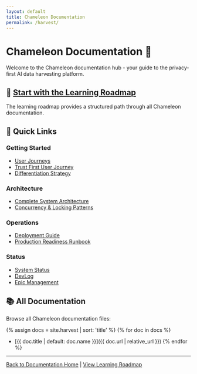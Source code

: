 ```yaml
---
layout: default
title: Chameleon Documentation
permalink: /harvest/
---
```


# Chameleon Documentation 🌾

Welcome to the Chameleon documentation hub - your guide to the privacy-first AI data harvesting platform.

## 📖 [Start with the Learning Roadmap](/harvest-learning-roadmap/)

The learning roadmap provides a structured path through all Chameleon documentation.

## 🚀 Quick Links

### Getting Started
- [User Journeys](/harvest/USER_JOURNEYS/)
- [Trust First User Journey](/harvest/TRUST_FIRST_USER_JOURNEY/)
- [Differentiation Strategy](/harvest/DIFFERENTIATION_STRATEGY/)

### Architecture
- [Complete System Architecture](/harvest/architecture/COMPLETE_SYSTEM_ARCHITECTURE/)
- [Concurrency & Locking Patterns](/harvest/architecture/CONCURRENCY_AND_LOCKING_PATTERNS/)

### Operations
- [Deployment Guide](/harvest/deployment/DEPLOYMENT_GUIDE/)
- [Production Readiness Runbook](/harvest/runbooks/PRODUCTION_READINESS_RUNBOOK/)

### Status
- [System Status](/harvest/status/SYSTEM_STATUS/)
- [DevLog](/harvest/status/DEVLOG/)
- [Epic Management](/harvest/status/EPIC_MANAGEMENT/)

## 📚 All Documentation

Browse all Chameleon documentation files:

{% assign docs = site.harvest | sort: 'title' %}
{% for doc in docs %}
- [{{ doc.title | default: doc.name }}]({{ doc.url | relative_url }})
{% endfor %}

---

[Back to Documentation Home](/) | [View Learning Roadmap](/harvest-learning-roadmap/)
